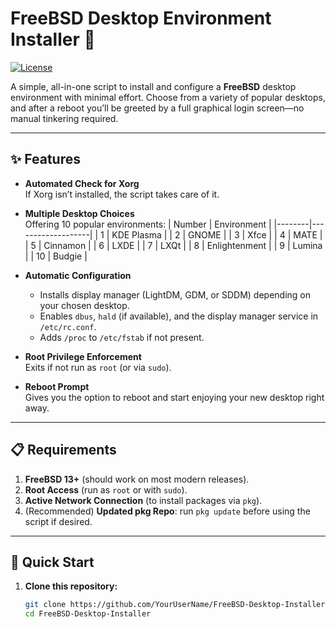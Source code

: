 # FreeBSD Desktop Environment Installer 🚀

[![License](https://img.shields.io/badge/License-MIT-blue.svg)](LICENSE)

A simple, all-in-one script to install and configure a **FreeBSD** desktop environment with minimal effort. Choose from a variety of popular desktops, and after a reboot you’ll be greeted by a full graphical login screen—no manual tinkering required.

---

## ✨ Features

- **Automated Check for Xorg**  
  If Xorg isn’t installed, the script takes care of it.

- **Multiple Desktop Choices**  
  Offering 10 popular environments:
  | Number | Environment       |
  |--------|-------------------|
  | 1      | KDE Plasma        |
  | 2      | GNOME             |
  | 3      | Xfce              |
  | 4      | MATE              |
  | 5      | Cinnamon          |
  | 6      | LXDE              |
  | 7      | LXQt              |
  | 8      | Enlightenment     |
  | 9      | Lumina            |
  | 10     | Budgie            |

- **Automatic Configuration**  
  - Installs display manager (LightDM, GDM, or SDDM) depending on your chosen desktop.  
  - Enables `dbus`, `hald` (if available), and the display manager service in `/etc/rc.conf`.  
  - Adds `/proc` to `/etc/fstab` if not present.

- **Root Privilege Enforcement**  
  Exits if not run as `root` (or via `sudo`).

- **Reboot Prompt**  
  Gives you the option to reboot and start enjoying your new desktop right away.

---

## 📋 Requirements

1. **FreeBSD 13+** (should work on most modern releases).  
2. **Root Access** (run as `root` or with `sudo`).  
3. **Active Network Connection** (to install packages via `pkg`).  
4. (Recommended) **Updated pkg Repo**: run `pkg update` before using the script if desired.

---

## 🚀 Quick Start

1. **Clone this repository:**
   ```sh
   git clone https://github.com/YourUserName/FreeBSD-Desktop-Installer.git
   cd FreeBSD-Desktop-Installer

